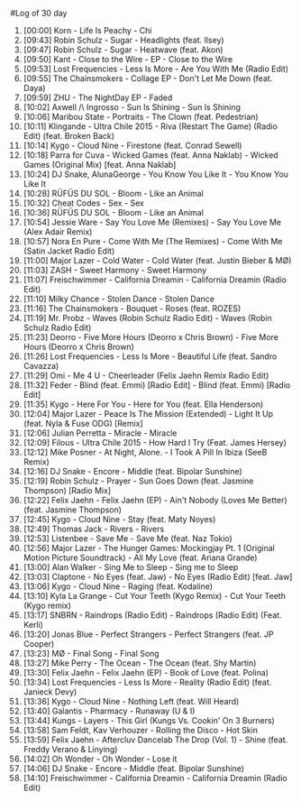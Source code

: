 #Log of 30 day

1. [00:00] Korn - Life Is Peachy - Chi
1. [09:43] Robin Schulz - Sugar - Headlights (feat. Ilsey)
1. [09:47] Robin Schulz - Sugar - Heatwave (feat. Akon)
1. [09:50] Kant - Close to the Wire - EP - Close to the Wire
1. [09:53] Lost Frequencies - Less Is More - Are You With Me (Radio Edit)
1. [09:55] The Chainsmokers - Collage EP - Don't Let Me Down (feat. Daya)
1. [09:59] ZHU - The NightDay EP - Faded
1. [10:02] Axwell /\ Ingrosso - Sun Is Shining - Sun Is Shining
1. [10:06] Maribou State - Portraits - The Clown (feat. Pedestrian)
1. [10:11] Klingande - Ultra Chile 2015 - Riva (Restart The Game) (Radio Edit) (feat. Broken Back)
1. [10:14] Kygo - Cloud Nine - Firestone (feat. Conrad Sewell)
1. [10:18] Parra for Cuva - Wicked Games (feat. Anna Naklab) - Wicked Games (Original Mix) [feat. Anna Naklab]
1. [10:24] DJ Snake, AlunaGeorge - You Know You Like It - You Know You Like It
1. [10:28] RÜFÜS DU SOL - Bloom - Like an Animal
1. [10:32] Cheat Codes - Sex - Sex
1. [10:36] RÜFÜS DU SOL - Bloom - Like an Animal
1. [10:54] Jessie Ware - Say You Love Me (Remixes) - Say You Love Me (Alex Adair Remix)
1. [10:57] Nora En Pure - Come With Me (The Remixes) - Come With Me (Satin Jacket Radio Edit)
1. [11:00] Major Lazer - Cold Water - Cold Water (feat. Justin Bieber & MØ)
1. [11:03] ZASH - Sweet Harmony - Sweet Harmony
1. [11:07] Freischwimmer - California Dreamin - California Dreamin (Radio Edit)
1. [11:10] Milky Chance - Stolen Dance - Stolen Dance
1. [11:16] The Chainsmokers - Bouquet - Roses (feat. ROZES)
1. [11:19] Mr. Probz - Waves (Robin Schulz Radio Edit) - Waves (Robin Schulz Radio Edit)
1. [11:23] Deorro - Five More Hours (Deorro x Chris Brown) - Five More Hours (Deorro x Chris Brown)
1. [11:26] Lost Frequencies - Less Is More - Beautiful Life (feat. Sandro Cavazza)
1. [11:29] Omi - Me 4 U - Cheerleader (Felix Jaehn Remix Radio Edit)
1. [11:32] Feder - Blind (feat. Emmi) [Radio Edit] - Blind (feat. Emmi) [Radio Edit]
1. [11:35] Kygo - Here For You - Here for You (feat. Ella Henderson)
1. [12:04] Major Lazer - Peace Is The Mission (Extended) - Light It Up (feat. Nyla & Fuse ODG) [Remix]
1. [12:06] Julian Perretta - Miracle - Miracle
1. [12:09] Filous - Ultra Chile 2015 - How Hard I Try (Feat. James Hersey)
1. [12:12] Mike Posner - At Night, Alone. - I Took A Pill In Ibiza (SeeB Remix)
1. [12:16] DJ Snake - Encore - Middle (feat. Bipolar Sunshine)
1. [12:19] Robin Schulz - Prayer - Sun Goes Down (feat. Jasmine Thompson) [Radio Mix]
1. [12:22] Felix Jaehn - Felix Jaehn (EP) - Ain't Nobody (Loves Me Better) (feat. Jasmine Thompson)
1. [12:45] Kygo - Cloud Nine - Stay (feat. Maty Noyes)
1. [12:49] Thomas Jack - Rivers - Rivers
1. [12:53] Listenbee - Save Me - Save Me (feat. Naz Tokio)
1. [12:56] Major Lazer - The Hunger Games: Mockingjay Pt. 1 (Original Motion Picture Soundtrack) - All My Love (feat. Ariana Grande)
1. [13:00] Alan Walker - Sing Me to Sleep - Sing me to Sleep
1. [13:03] Claptone - No Eyes (feat. Jaw) - No Eyes (Radio Edit) [feat. Jaw]
1. [13:06] Kygo - Cloud Nine - Raging (feat. Kodaline)
1. [13:10] Kyla La Grange - Cut Your Teeth (Kygo Remix) - Cut Your Teeth (Kygo remix)
1. [13:17] SNBRN - Raindrops (Radio Edit) - Raindrops (Radio Edit) (Feat. Kerli)
1. [13:20] Jonas Blue - Perfect Strangers - Perfect Strangers (feat. JP Cooper)
1. [13:23] MØ - Final Song - Final Song
1. [13:27] Mike Perry - The Ocean - The Ocean (feat. Shy Martin)
1. [13:30] Felix Jaehn - Felix Jaehn (EP) - Book of Love (feat. Polina)
1. [13:34] Lost Frequencies - Less Is More - Reality (Radio Edit) (feat. Janieck Devy)
1. [13:36] Kygo - Cloud Nine - Nothing Left (feat. Will Heard)
1. [13:40] Galantis - Pharmacy - Runaway (U & I)
1. [13:44] Kungs - Layers - This Girl (Kungs Vs. Cookin' On 3 Burners)
1. [13:58] Sam Feldt, Kav Verhouzer - Rolling the Disco - Hot Skin
1. [13:59] Felix Jaehn - Aftercluv Dancelab The Drop (Vol. 1) - Shine (feat. Freddy Verano & Linying)
1. [14:02] Oh Wonder - Oh Wonder - Lose it
1. [14:06] DJ Snake - Encore - Middle (feat. Bipolar Sunshine)
1. [14:10] Freischwimmer - California Dreamin - California Dreamin (Radio Edit)
